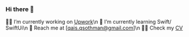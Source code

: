 ### Hi there 👋
🧑‍💻 I’m currently working on [Upwork](https://www.upwork.com/fl/~01ba7a806e22fd3cdd)\n
🚀 I’m currently learning Swift/ SwiftUi\n
📇 Reach me at [qais.qsothman@gmail.com]\n
👨‍💼 Check my [CV](https://github.com/qaisothman/qaisothman/blob/main/qais_cv.pdf)




<!--
**qaisothman/qaisothman** is a ✨ _special_ ✨ repository because its `README.md` (this file) appears on your GitHub profile.

Here are some ideas to get you started:

- 🔭 I’m currently working on ...
- 🌱 I’m currently learning ...
- 👯 I’m looking to collaborate on ...
- 🤔 I’m looking for help with ...
- 💬 Ask me about ...
- 📫 How to reach me: ...
- 😄 Pronouns: ...
- ⚡ Fun fact: ...
-->
